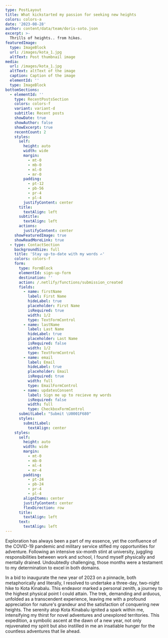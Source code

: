 ```yaml
---
type: PostLayout
title: What kickstarted my passion for seeking new heights
colors: colors-a
date: '2023-08-28'
author: content/data/team/doris-soto.json
excerpt: >-
  Thrills of heights.. from hikes.
featuredImage:
  type: ImageBlock
  url: /images/kota_1.jpg
  altText: Post thumbnail image
media:
  url: /images/kota_1.jpg
  altText: altText of the image
  caption: Caption of the image
  elementId: ''
  type: ImageBlock
bottomSections:
  - elementId: ''
    type: RecentPostsSection
    colors: colors-f
    variant: variant-d
    subtitle: Recent posts
    showDate: true
    showAuthor: false
    showExcerpt: true
    recentCount: 2
    styles:
      self:
        height: auto
        width: wide
        margin:
          - mt-0
          - mb-0
          - ml-0
          - mr-0
        padding:
          - pt-12
          - pb-56
          - pr-4
          - pl-4
        justifyContent: center
      title:
        textAlign: left
      subtitle:
        textAlign: left
      actions:
        justifyContent: center
    showFeaturedImage: true
    showReadMoreLink: true
  - type: ContactSection
    backgroundSize: full
    title: 'Stay up-to-date with my words ✍️'
    colors: colors-f
    form:
      type: FormBlock
      elementId: sign-up-form
      destination: ''
      action: /.netlify/functions/submission_created
      fields:
        - name: firstName
          label: First Name
          hideLabel: true
          placeholder: First Name
          isRequired: true
          width: 1/2
          type: TextFormControl
        - name: lastName
          label: Last Name
          hideLabel: true
          placeholder: Last Name
          isRequired: false
          width: 1/2
          type: TextFormControl
        - name: email
          label: Email
          hideLabel: true
          placeholder: Email
          isRequired: true
          width: full
          type: EmailFormControl
        - name: updatesConsent
          label: Sign me up to recieve my words
          isRequired: false
          width: full
          type: CheckboxFormControl
      submitLabel: "Submit \U0001F680"
      styles:
        submitLabel:
          textAlign: center
    styles:
      self:
        height: auto
        width: wide
        margin:
          - mt-0
          - mb-0
          - ml-4
          - mr-4
        padding:
          - pt-24
          - pb-24
          - pr-4
          - pl-4
        alignItems: center
        justifyContent: center
        flexDirection: row
      title:
        textAlign: left
      text:
        textAlign: left
---
```


Exploration has always been a part of my essence, yet the confluence of the COVID-19 pandemic and military service stifled my opportunities for adventure. Following an intensive six-month stint at university, juggling responsibilities between work and school, I found myself physically and mentally drained. Undoubtedly challenging, those months were a testament to my determination to excel in both domains.

In a bid to inaugurate the new year of 2023 on a pinnacle, both metaphorically and literally, I resolved to undertake a three-day, two-night hike to Kota Kinabalu. This endeavor marked a personal zenith, a journey to the highest physical point I could attain. The trek, demanding and arduous, unfolded as a transcendent experience, leaving me with a profound appreciation for nature's grandeur and the satisfaction of conquering new heights. The serenity atop Kota Kinabalu ignited a spark within me, intensifying my thirst for novel adventures and unexplored territories. This expedition, a symbolic ascent at the dawn of a new year, not only rejuvenated my spirit but also instilled in me an insatiable hunger for the countless adventures that lie ahead.
